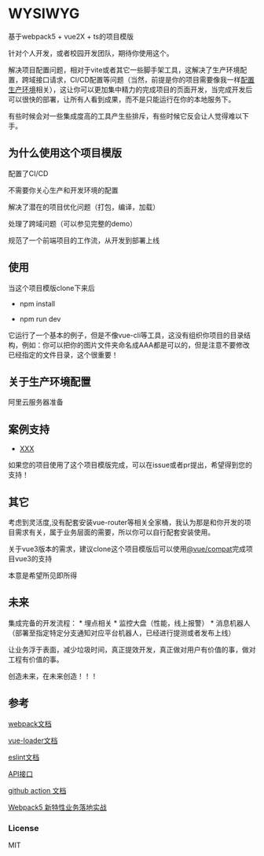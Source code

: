 # WYSIWYG

基于webpack5 + vue2X + ts的项目模版

针对个人开发，或者校园开发团队，期待你使用这个。

解决项目配置问题，相对于vite或者其它一些脚手架工具，这解决了生产环境配置，跨域接口请求，CI/CD配置等问题（当然，前提是你的项目需要像我一样[配置生产环境](#关于生产环境配置)相关），这让你可以更加集中精力的完成项目的页面开发，当完成开发后可以很快的部署，让所有人看到成果，而不是只能运行在你的本地服务下。

有些时候会对一些集成度高的工具产生些排斥，有些时候它反会让人觉得难以下手。

## 为什么使用这个项目模版

配置了CI/CD

不需要你关心生产和开发环境的配置

解决了潜在的项目优化问题（打包，编译，加载）

处理了跨域问题（可以参见完整的demo）

规范了一个前端项目的工作流，从开发到部署上线

## 使用

当这个项目模版clone下来后

* npm install

* npm run dev

它运行了一个基本的例子，但是不像vue-cli等工具，这没有组织你项目的目录结构，例如：你可以把你的图片文件夹命名成AAA都是可以的，但是注意不要修改已经指定的文件目录，这个很重要！


## 关于生产环境配置

阿里云服务器准备


## 案例支持

* [XXX](baidu.com)

如果您的项目使用了这个项目模版完成，可以在issue或者pr提出，希望得到您的支持！

## 其它

考虑到灵活度,没有配套安装vue-router等相关全家桶，我认为那是和你开发的项目需求有关，属于业务层面的需要，所以你可以自行配套安装使用。

关于vue3版本的需求，建议clone这个项目模版后可以使用[@vue/compat](https://v3.vuejs.org/guide/migration/migration-build.html#overview)完成项目vue3的支持

本意是希望所见即所得

## 未来

集成完备的开发流程：
	* 埋点相关
	* 监控大盘（性能，线上报警）
	* 消息机器人（部署至指定特定分支通知对应平台机器人，已经进行提测或者发布上线）

让业务浮于表面，减少垃圾时间，真正提效开发，真正做对用户有价值的事，做对工程有价值的事。

创造未来，在未来创造！！！

## 参考

[webpack文档](https://www.webpackjs.com/guides/)

[vue-loader文档](https://vue-loader.vuejs.org/)

[eslint文档](https://eslint.org/docs/user-guide/configuring/configuration-files#extending-configuration-files)

[API接口](https://www.v2ex.com/p/7v9TEc53)

[github action 文档](https://docs.github.com/cn/actions)

[Webpack5 新特性业务落地实战](https://zhuanlan.zhihu.com/p/348612482)

### License

MIT
